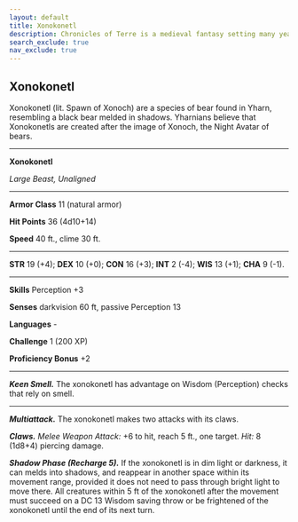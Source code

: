```yaml
---
layout: default
title: Xonokonetl
description: Chronicles of Terre is a medieval fantasy setting many years in the writing.
search_exclude: true
nav_exclude: true
---
```


## Xonokonetl

Xonokonetl (lit. Spawn of Xonoch) are a species of bear found in Yharn, resembling a black bear melded in shadows. Yharnians believe that Xonokonetls are created after the image of Xonoch, the Night Avatar of bears.

---

**Xonokonetl**

*Large Beast, Unaligned*

---

**Armor Class** 11 (natural armor)

**Hit Points** 36 (4d10+14)

**Speed** 40 ft., clime 30 ft.

---

**STR** 19 (+4); **DEX** 10 (+0); **CON** 16 (+3); **INT** 2 (-4); **WIS** 13 (+1); **CHA** 9 (-1).

---

**Skills** Perception +3

**Senses** darkvision 60 ft, passive Perception 13

**Languages** -

**Challenge** 1 (200 XP)

**Proficiency Bonus** +2

---

***Keen Smell.*** The xonokonetl has advantage on Wisdom (Perception) checks that rely on smell.

---

***Multiattack.*** The xonokonetl makes two attacks with its claws.

***Claws.*** *Melee Weapon Attack:* +6 to hit, reach 5 ft., one target. *Hit:* 8 (1d8+4) piercing damage.

***Shadow Phase (Recharge 5).*** If the xonokonetl is in dim light or darkness, it can melds into shadows, and reappear in another space within its movement range, provided it does not need to pass through bright light to move there. All creatures within 5 ft of the xonokonetl after the movement must succeed on a DC 13 Wisdom saving throw or be frightened of the xonokonetl until the end of its next turn.
